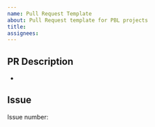 ```yaml
---
name: Pull Request Template
about: Pull Request template for PBL projects
title: 
assignees: 
---
```


## PR Description
- 

## Issue
Issue number: 